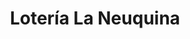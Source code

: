 ---
title: "Lotería La Neuquina"
url: /neuquen/loteria-la-neuquina-perito-moreno/
shop: Lotterie
---